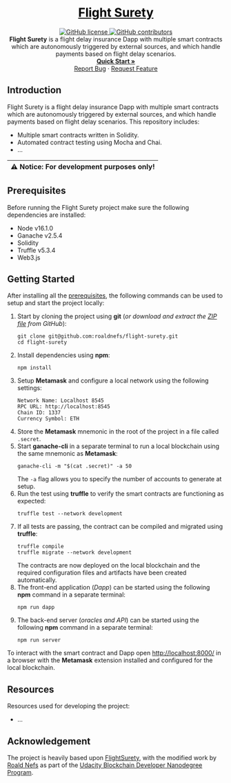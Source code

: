 <a href="https://github.com/roaldnefs/flight-surety" style="color: black;">
    <h1 align="center">Flight Surety</h1>
</a>
<p align="center">
    <a href="https://raw.githubusercontent.com/roaldnefs/flight-surety/main/LICENSE">
        <img src="https://img.shields.io/github/license/roaldnefs/flight-surety?color=blue&style=for-the-badge"
            alt="GitHub license">
    </a>
    <a href="https://github.com/roaldnefs/flight-surety/graphs/contributors">
        <img src="https://img.shields.io/github/contributors/roaldnefs/flight-surety?style=for-the-badge&color=blue"
            alt="GitHub contributors">
    </a>
    </br>
    <b>Flight Surety</b> is a flight delay insurance Dapp with multiple smart contracts which are autonomously triggered by external sources, and which handle payments based on flight delay scenarios.
    <br />
    <a href="https://github.com/roaldnefs/flight-surety/blob/main/README.md#getting-strated"><strong>Quick Start »</strong></a>
    <br />
    <a href="https://github.com/roaldnefs/flight-surety/issues/new?title=Bug%3A">Report Bug</a>
    ·
    <a href="https://github.com/roaldnefs/flight-surety/issues/new?&title=Feature+Request%3A">Request Feature</a>
</p>

## Introduction
Flight Surety is a flight delay insurance Dapp with multiple smart contracts which are autonomously triggered by external sources, and which handle payments based on flight delay scenarios. This repository includes:

* Multiple smart contracts written in Solidity.
* Automated contract testing using Mocha and Chai.
* ...

| ⚠️ **Notice**: For development purposes only! |
| --- |

## Prerequisites
Before running the Flight Surety project make sure the following dependencies are installed:

* Node v16.1.0
* Ganache v2.5.4
* Solidity
* Truffle v5.3.4
* Web3.js

## Getting Started
After installing all the [prerequisites](#prerequisites), the following commands can be used to setup and start the project locally:

1. Start by cloning the project using **git** (_or download and extract the [ZIP file](https://github.com/roaldnefs/flight-surety/archive/refs/heads/main.zip) from GitHub_):
    ```console
    git clone git@github.com:roaldnefs/flight-surety.git
    cd flight-surety
    ```
1. Install dependencies using **npm**:
    ```console
    npm install
    ```
1. Setup **Metamask** and configure a local network using the following settings: 
    ```
    Network Name: Localhost 8545
    RPC URL: http://localhost:8545
    Chain ID: 1337
    Currency Symbol: ETH
    ```
1. Store the **Metamask** mnemonic in the root of the project in a file called `.secret`.
1. Start **ganache-cli** in a separate terminal to run a local blockchain using the same mnemonic as **Metamask**:
    ```console
    ganache-cli -m "$(cat .secret)" -a 50
    ```
    The `-a` flag allows you to specify the number of accounts to generate at setup.
1. Run the test using **truffle** to verify the smart contracts are functioning as expected:
    ```console
    truffle test --network development
    ```
1. If all tests are passing, the contract can be compiled and migrated using **truffle**:
   ```console
   truffle compile
   truffle migrate --network development
   ```
   The contracts are now deployed on the local blockchain and the required configuration files and artifacts have been created automatically.
1. The front-end application (_Dapp_) can be started using the following **npm** command in a separate terminal:
   ```console
   npm run dapp
   ```
1. The back-end server (_oracles and API_) can be started using the following **npm** command in a separate terminal:
   ```console
   npm run server
   ```
To interact with the smart contract and Dapp open [http://localhost:8000/](http://localhost:8000/) in a browser with the **Metamask** extension installed and configured for the local blockchain.

## Resources
Resources used for developing the project:

* ...


## Acknowledgement
The project is heavily based upon [FlightSurety](https://github.com/udacity/FlightSurety), with the modified work by [Roald Nefs](https://github.com/roaldnefs) as part of the [Udacity Blockchain Developer Nanodegree Program](https://www.udacity.com/course/blockchain-developer-nanodegree--nd1309).
